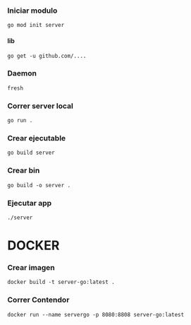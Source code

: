 ### Iniciar modulo

```
go mod init server
```

#### lib
```
go get -u github.com/....
```

### Daemon
```
fresh
```

### Correr server local
```
go run .
```

### Crear ejecutable
```
go build server
```
### Crear bin
```
go build -o server .
```

### Ejecutar app
```
./server
```

# DOCKER

### Crear imagen
```
docker build -t server-go:latest .
```

### Correr Contendor
```
docker run --name servergo -p 8080:8808 server-go:latest
```
